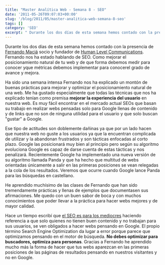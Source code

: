 ```yaml
---
title: "Master Analítica Web - Semana 8 - SEO"
date: '2011-05-26T09:07:03+00:00'
slug: '/blog/2011/05/master-analitica-web-semana-8-seo'
tags: []
category: 'SEO'
excerpt: " Durante los dos días de esta semana hemos contado con la presencia de [Fernando Maciá]("
---
```

 Durante los dos días de esta semana hemos contado con la presencia de [Fernando Maciá](http://static.squarespace.com/static/5303797ae4b0c6ad9e43f072/5303ce80e4b0400995a883d6/5303cf35e4b0400995a88b0c/1392758581676/?format=original) socio y fundador de [Human Level Communications](http://www.humanlevel.com/hlc/equipo/fernando-macia.html). Fernando nos ha estado hablando de SEO. Como mejorar el posicionamiento natural de tu web y de que forma debemos medir para conocer yque métricas debemos implementar para conocerel grado de avance y mejora.

Ha sido una semana intensa Fernando nos ha explicado un montón de buenas prácticas para mejorar y optimizar el posicionamiento natural de una web. Me ha gustado especialmente que todas las técnicas que nos ha explicado tenían como premisa **mejorar la experiencia del usuario** en nuestra web. Es muy fácil encontrar en el mercado actual SEOs que basan su trabajo en realizar webs pensadas solo para Google llenas de contenido y de links que no son de ninguna utilidad para el usuario y que solo buscan "gustar" a Google.

Ese tipo de actitudes son doblemente dañinas ya que por un lado hacen que nuestra web no guste a los usuarios ya que la encuentran complicada de utilizar y la abandonan frustrados y son tácticas enfocadas al corto plazo. Google las posicionará muy bien al principio pero según su algoritmo evoluciona Google es capaz de darse cuenta de estas tácticas y nos penalizará. Recientemente Google ha implementado una nueva versión de su algoritmo llamada Panda y que ha hecho que multitud de webs orientadas únicamente a salir en las primeras posiciones se vean relegadas a la cola de los resultados. Veremos que ocurre cuando Google lance Panda para las búsquedas en castellano.

He aprendido muchísimo de las clases de Fernando que han sido tremendamente prácticas y llenas de ejemplos que documentasen sus afirmaciones. Me quedo con un buen sabor de boca y con muchos conocimientos que poder llevar a la práctica para hacer webs mejores y de mayor calidad. 

Hace un tiempo escribí que [el SEO es para los mediocres](http://static.squarespace.com/static/5303797ae4b0c6ad9e43f072/5303ce80e4b0400995a883d6/5303cf3be4b0400995a88b4a/1392758587588/el-seo-es-para-los-mediocres?format=original) haciendo referencia a que solo quienes no tienen buen contenido y no trabajan para sus usuarios, se ven obligados a hacer webs pensando en Google. El propio término Search Engine Optimization da lugar a error porque parece que optimizamos pensando en el motor de búsqueda.  **No debes optimizar para buscadores, optimiza para personas**. Gracias a Fernando he aprendido mucho más la forma de hacer que tus webs aparezcan en las primeras posiciones de las páginas de resultados pensando en nuestros visitantes y no en Google.

 
